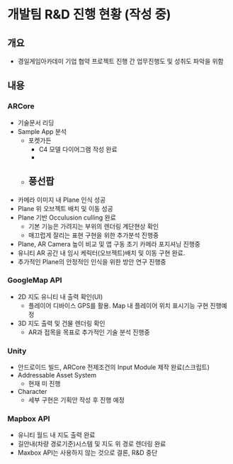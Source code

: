 # 개발팀 R&D 진행 현황 (작성 중)

## 개요
- 경일게임아카데미 기업 협약 프로젝트 진행 간 업무진행도 및 성취도 파악을 위함

## 내용

### ARCore
- 기술문서 리딩
- Sample App 분석
  - 포켓가든
    - C4 모델 다이어그램 작성 완료
    - 
  - 풍선팝
    - 
- 카메라 이미지 내 Plane 인식 성공
- Plane 위 오브젝트 배치 및 이동 성공
- Plane 기반 Occulusion culling 완료
  - 기본 기능은 가려지는 부위의 렌더링 계단현상 확인
  - 매끄럽게 잘리는 표현 구현을 위한 추가분석 진행중
- Plane, AR Camera 높이 비교 및 앱 구동 초기 카메라 포지셔닝 진행중
- 유니티 AR 공간 내 임시 케릭터(오브젝트)배치 및 이동 구현 완료.
- 추가적인 Plane의 안정적인 인식을 위한 방안 연구 진행중

### GoogleMap API
- 2D 지도 유니티 내 출력 확인(UI)
  - 플레이어 디바이스 GPS를 활용. Map 내 플레이어 위치 표시기능 구현 진행예정
- 3D 지도 출력 및 건물 렌더링 확인
  - AR과 접목을 목표로 추가적인 기술 분석 진행중

### Unity
- 안드로이드 빌드, ARCore 전제조건의 Input Module 제작 완료(스크립트)
- Addressable Asset System
  - 현재 미 진행
- Character
  - 세부 구현은 기획안 작성 후 진행 예정

### Mapbox API
- 유니티 월드 내 지도 출력 완료
- 길안내(차량 경로기준)시스템 및 지도 위 경로 렌더링 완료
- Maxbox API는 사용하지 않는 것으로 결론, R&D 중단